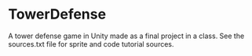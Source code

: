 # TowerDefense
A tower defense game in Unity made as a final project in a class. See the sources.txt file for sprite and code tutorial sources.
